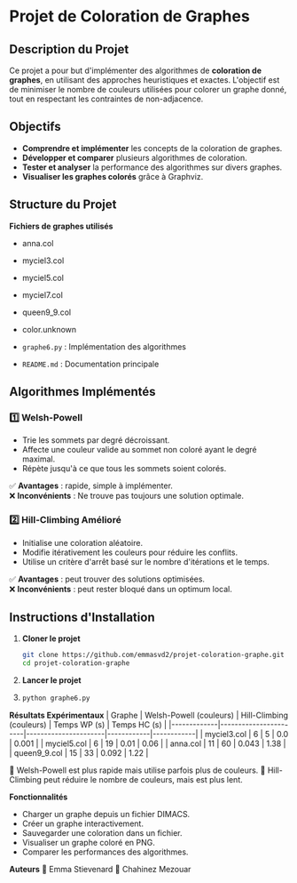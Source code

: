 # Projet de Coloration de Graphes

## Description du Projet
Ce projet a pour but d'implémenter des algorithmes de **coloration de graphes**, en utilisant des approches heuristiques et exactes. L'objectif est de minimiser le nombre de couleurs utilisées pour colorer un graphe donné, tout en respectant les contraintes de non-adjacence.

## Objectifs
- **Comprendre et implémenter** les concepts de la coloration de graphes.
- **Développer et comparer** plusieurs algorithmes de coloration.
- **Tester et analyser** la performance des algorithmes sur divers graphes.
- **Visualiser les graphes colorés** grâce à Graphviz.

## Structure du Projet
**Fichiers de graphes utilisés**
- anna.col 
- myciel3.col 
- myciel5.col 
- myciel7.col 
- queen9_9.col
- color.unknown 

- `graphe6.py` : Implémentation des algorithmes 
- `README.md` : Documentation principale 




## Algorithmes Implémentés
### 1️⃣ **Welsh-Powell**
- Trie les sommets par degré décroissant.
- Affecte une couleur valide au sommet non coloré ayant le degré maximal.
- Répète jusqu'à ce que tous les sommets soient colorés.

✅ **Avantages** : rapide, simple à implémenter.  
❌ **Inconvénients** : Ne trouve pas toujours une solution optimale.

### 2️⃣ **Hill-Climbing Amélioré**
- Initialise une coloration aléatoire.
- Modifie itérativement les couleurs pour réduire les conflits.
- Utilise un critère d'arrêt basé sur le nombre d'itérations et le temps.

✅ **Avantages** : peut trouver des solutions optimisées.  
❌ **Inconvénients** : peut rester bloqué dans un optimum local.

## Instructions d'Installation
1. **Cloner le projet**  
   ```bash
   git clone https://github.com/emmasvd2/projet-coloration-graphe.git
   cd projet-coloration-graphe
   ```
2. **Lancer le projet**
3. ```bash
   python graphe6.py
   ```
   
**Résultats Expérimentaux**
| Graphe       | Welsh-Powell (couleurs) | Hill-Climbing (couleurs) | Temps WP (s) | Temps HC (s) |
|-------------|-----------------------|----------------------|------------|------------|
| myciel3.col  | 6                     | 5                    | 0.0        | 0.001      |
| myciel5.col  | 6                     | 19                   | 0.01       | 0.06       |
| anna.col     | 11                    | 60                   | 0.043      | 1.38       |
| queen9_9.col | 15                    | 33                   | 0.092      | 1.22       |


🔹 Welsh-Powell est plus rapide mais utilise parfois plus de couleurs.
🔹 Hill-Climbing peut réduire le nombre de couleurs, mais est plus lent.

**Fonctionnalités**
- Charger un graphe depuis un fichier DIMACS.
- Créer un graphe interactivement.
- Sauvegarder une coloration dans un fichier.
- Visualiser un graphe coloré en PNG.
- Comparer les performances des algorithmes.


**Auteurs**
👤 Emma Stievenard
👤 Chahinez Mezouar
